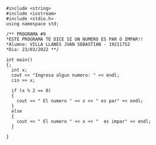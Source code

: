     #include <string>
    #include <iostream>
    #include <stdio.h>
    using namespace std;
    
    /** PROGRAMA #9  
    *ESTE PROGRAMA TE DICE SI UN NUMERO ES PAR O IMPAR!!
    *Alumno: VILLA LLANES JUAN SEBASTIAN - 19211752
    *Dia: 23/03/2022 **/

    int main()
    {;
      int x;
      cout << "Ingresa algun numero: " << endl;
      cin >> x;

      if (x % 2 == 0)
      {
        cout << " El numero " << x << " es par" << endl;
      }
      else
      {
        cout << " El numero " << x << "  es impar" << endl;
      }

    }
